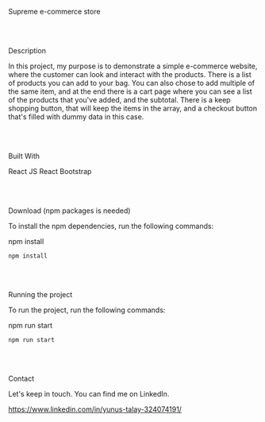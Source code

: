 Supreme e-commerce store

<br> </br>

Description

In this project, my purpose is to demonstrate a simple e-commerce website, where the customer can look and interact with the products. There is a list of products you can add to your bag. You can also chose to add multiple of the same item, and at the end there is a cart page where you can see a list of the products that you've added, and the subtotal. There is a keep shopping button, that will keep the items in the array, and a checkout button that's filled with dummy data in this case. 


<br> </br>


Built With

React JS 
React Bootstrap

<br> </br>


Download (npm packages is needed)


To install the npm dependencies, run the following commands: 

npm install


```
npm install
```


<br> </br>


Running the project


To run the project, run the following commands:

npm run start

```
npm run start
```

<br> </br>



Contact


Let's keep in touch. You can find me on LinkedIn.

https://www.linkedin.com/in/yunus-talay-324074191/ 
